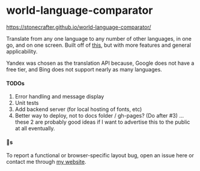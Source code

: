 # world-language-comparator

https://stonecrafter.github.io/world-language-comparator/

Translate from any one language to any number of other languages, in one go, and on one screen. Built off of [this](https://github.com/stonecrafter/nordic-language-comparator/), but with more features and general applicability.

Yandex was chosen as the translation API because, Google does not have a free tier, and Bing does not support nearly as many languages.

#### TODOs
1. Error handling and message display
2. Unit tests
3. Add backend server (for local hosting of fonts, etc)
4. Better way to deploy, not to docs folder / gh-pages? (Do after #3) ... these 2 are probably good ideas if I want to advertise this to the public at all eventually.

#### 🐛s
To report a functional or browser-specific layout bug, open an issue here or contact me through [my website](https://www.stoneages.me).
